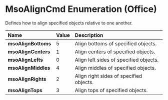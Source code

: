 
# MsoAlignCmd Enumeration (Office)

Defines how to align specified objects relative to one another.



|**Name**|**Value**|**Description**|
|:-----|:-----|:-----|
|**msoAlignBottoms**|5|Align bottoms of specified objects.|
|**msoAlignCenters**|1|Align centers of specified objects.|
|**msoAlignLefts**|0|Align left sides of specified objects.|
|**msoAlignMiddles**|4|Align middles of specified objects.|
|**msoAlignRights**|2|Align right sides of specified objects.|
|**msoAlignTops**|3|Align tops of specified objects.|

